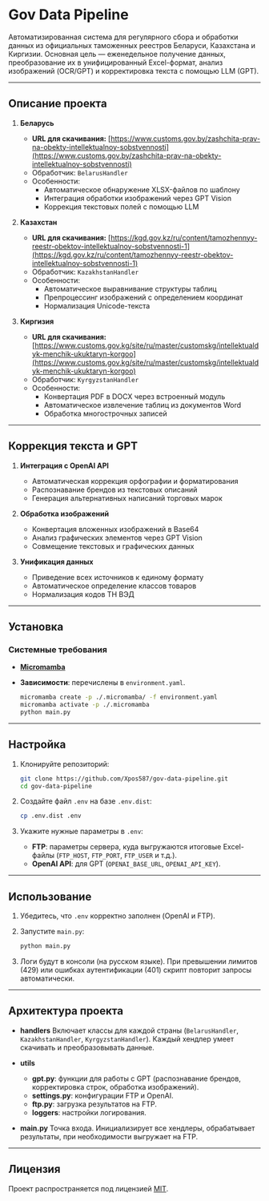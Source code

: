 # Gov Data Pipeline

Автоматизированная система для регулярного сбора и обработки данных из официальных таможенных реестров Беларуси, Казахстана и Киргизии.
Основная цель — еженедельное получение данных, преобразование их в унифицированный Excel-формат, анализ изображений (OCR/GPT) и корректировка текста с помощью LLM (GPT).

---

## Описание проекта

1. **Беларусь**

   - **URL для скачивания:** [https://www.customs.gov.by/zashchita-prav-na-obekty-intellektualnoy-sobstvennosti](https://www.customs.gov.by/zashchita-prav-na-obekty-intellektualnoy-sobstvennosti)
   - Обработчик: `BelarusHandler`
   - Особенности:
     - Автоматическое обнаружение XLSX-файлов по шаблону
     - Интеграция обработки изображений через GPT Vision
     - Коррекция текстовых полей с помощью LLM

2. **Казахстан**

   - **URL для скачивания:** [https://kgd.gov.kz/ru/content/tamozhennyy-reestr-obektov-intellektualnoy-sobstvennosti-1](https://kgd.gov.kz/ru/content/tamozhennyy-reestr-obektov-intellektualnoy-sobstvennosti-1)
   - Обработчик: `KazakhstanHandler`
   - Особенности:
     - Автоматическое выравнивание структуры таблиц
     - Препроцессинг изображений с определением координат
     - Нормализация Unicode-текста

3. **Киргизия**
   - **URL для скачивания:** [https://www.customs.gov.kg/site/ru/master/customskg/intellektualdyk-menchik-ukuktaryn-korgoo](https://www.customs.gov.kg/site/ru/master/customskg/intellektualdyk-menchik-ukuktaryn-korgoo)
   - Обработчик: `KyrgyzstanHandler`
   - Особенности:
     - Конвертация PDF в DOCX через встроенный модуль
     - Автоматическое извлечение таблиц из документов Word
     - Обработка многострочных записей

---

## Коррекция текста и GPT

1. **Интеграция с OpenAI API**
   - Автоматическая коррекция орфографии и форматирования
   - Распознавание брендов из текстовых описаний
   - Генерация альтернативных написаний торговых марок

2. **Обработка изображений**
   - Конвертация вложенных изображений в Base64
   - Анализ графических элементов через GPT Vision
   - Совмещение текстовых и графических данных

3. **Унификация данных**
   - Приведение всех источников к единому формату
   - Автоматическое определение классов товаров
   - Нормализация кодов ТН ВЭД

---

## Установка

### Системные требования

- **[Micromamba](https://mamba.readthedocs.io/en/latest/installation/micromamba-installation.html)**
- **Зависимости**: перечислены в `environment.yaml`.

   ```bash
   micromamba create -p ./.micromamba/ -f environment.yaml
   micromamba activate -p ./.micromamba
   python main.py
   ```

---

## Настройка

1. Клонируйте репозиторий:

   ```bash
   git clone https://github.com/Xpos587/gov-data-pipeline.git
   cd gov-data-pipeline
   ```

2. Создайте файл `.env` на базе `.env.dist`:

   ```bash
   cp .env.dist .env
   ```

3. Укажите нужные параметры в `.env`:
   - **FTP**: параметры сервера, куда выгружаются итоговые Excel-файлы (`FTP_HOST`, `FTP_PORT`, `FTP_USER` и т.д.).
   - **OpenAI API**: для GPT (`OPENAI_BASE_URL`, `OPENAI_API_KEY`).

---

## Использование

1. Убедитесь, что `.env` корректно заполнен (OpenAI и FTP).
2. Запустите `main.py`:

   ```bash
   python main.py
   ```

3. Логи будут в консоли (на русском языке). При превышении лимитов (429) или ошибках аутентификации (401) скрипт повторит запросы автоматически.

---

## Архитектура проекта

- **handlers**
  Включает классы для каждой страны (`BelarusHandler`, `KazakhstanHandler`, `KyrgyzstanHandler`).
  Каждый хендлер умеет скачивать и преобразовывать данные.

- **utils**

  - **gpt.py**: функции для работы с GPT (распознавание брендов, корректировка строк, обработка изображений).
  - **settings.py**: конфигурации FTP и OpenAI.
  - **ftp.py**: загрузка результатов на FTP.
  - **loggers**: настройки логирования.

- **main.py**
  Точка входа. Инициализирует все хендлеры, обрабатывает результаты, при необходимости выгружает на FTP.

---

## Лицензия

Проект распространяется под лицензией [MIT](LICENSE).
